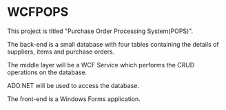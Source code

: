 # WCFPOPS
This project is titled "Purchase Order Processing System(POPS)".

The back-end is a small database with four tables containing the details of suppliers, items and purchase orders.

The middle layer will be a WCF Service which performs the CRUD operations on the database.

ADO.NET will be used to access the database.

The front-end is a Windows Forms application.
